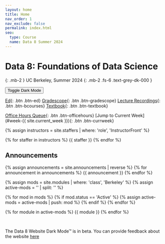```yaml
---
layout: home
title: Home
nav_order: 1
nav_exclude: false
permalink: index.html
seo:
  type: Course
  name: Data 8 Summer 2024
---
```


# Data 8: Foundations of Data Science

{: .mb-2 }
UC Berkeley, Summer 2024
{: .mb-2 .fs-6 .text-grey-dk-000 }

<button class="js-toggle-dark-mode dm-btn btn">Toggle Dark Mode</button>

[Ed](https://edstem.org/us/courses/59844/discussion/){: .btn .btn-ed}
[Gradescope](https://www.gradescope.com/courses/798344){: .btn .btn-gradescope}
[Lecture Recordings](https://bcourses.berkeley.edu/courses/1535365/external_tools/90481){: .btn .btn-bcourses}
[Textbook](https://inferentialthinking.com/chapters/intro.html){: .btn .btn-textbook}
<!--
[Extensions](https://docs.google.com/forms/d/e/1FAIpQLScuJXqPqocHgYd1SLx2GryGVUhcA6_OzDtYZvbhek3La65KxA/viewform){: .btn .btn-extensions}
-->
[Office Hours Queue](https://oh.data8.org/){: .btn .btn-officehours}
[Jump to Current Week](#week-{{ site.current_week }}){: .btn .btn-currweek}


{% assign instructors = site.staffers | where: 'role', 'InstructorFront' %}

<div class="role flex">
{% for staffer in instructors %}
{{ staffer }}
{% endfor %}
</div>

## Announcements




{% assign announcements = site.announcements | reverse %}
{% for announcement in announcements %}
{{ announcement }}
{% endfor %}


{% assign mods = site.modules | where: 'class', 'Berkeley' %}
{% assign active-mods = '' | split: '' %}

{% for mod in mods %}
  {% if mod.status == 'Active' %}
    {% assign active-mods = active-mods | push: mod %}
  {% endif %}
{% endfor %}

{% for module in active-mods %}
  {{ module }}
{% endfor %}

<!--DARKMODE UNDER CONSTRUCTION-->
<br />



<p class="dm-text">The Data 8 Website Dark Mode&trade; is in beta. You can provide feedback about the website <a href="https://forms.gle/64xx2B1Y7K32bNhR9" class="yellow-link">here</a></p>


<script src="assets/darkmode.js"></script>
<script>
  const toggleDarkMode = document.querySelector('.js-toggle-dark-mode');

  jtd.addEvent(toggleDarkMode, 'click', function(){
    if (jtd.getTheme() === 'custom_dark') {
      jtd.setTheme('light');
      localStorage.setItem("darkMode", 0);
      toggleDarkMode.innerHTML = "Toggle Dark Mode";
      toggleDarkMode.classList.add('dm-btn');
        toggleDarkMode.classList.remove('dm-dark-btn');
    } else {
      jtd.setTheme('custom_dark');
      localStorage.setItem("darkMode", 1);
      toggleDarkMode.innerHTML = "Return to the Light";
      toggleDarkMode.classList.add('dm-dark-btn');
      toggleDarkMode.classList.remove('dm-btn');
    }
  });

    window.addEventListener("DOMContentLoaded", (event) => {
      onLoad();
  });
</script>